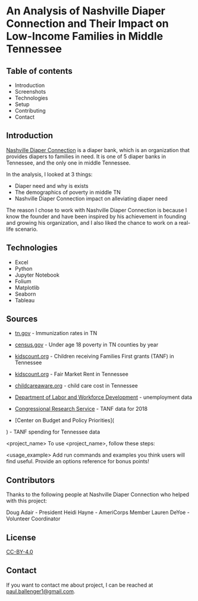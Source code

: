 # An Analysis of Nashville Diaper Connection and Their Impact on Low-Income Families in Middle Tennessee

## Table of contents
* Introduction
* Screenshots
* Technologies
* Setup
* Contributing
* Contact

## Introduction

[Nashville Diaper Connection](https://www.nashvillediaperconnection.org/) is a diaper bank, which is an organization that provides diapers to families in need. It is one of 5 diaper banks in Tennessee, and the only one in middle Tennessee.

In the analysis, I looked at 3 things:
* Diaper need and why is exists
* The demographics of poverty in middle TN
* Nashville Diaper Connection impact on alleviating diaper need

The reason I chose to work with Nashville Diaper Connection is because I know the founder and have been inspired by his achievement in founding and growing his organization, and I also liked the chance to work on a real-life scenario.

## Technologies

* Excel
* Python
* Jupyter Notebook
* Folium
* Matplotlib
* Seaborn
* Tableau

## Sources
* [tn.gov](https://www.tn.gov/content/dam/tn/health/documents/annual-reports/2018-Annual-Imm-24-Month-Old-Survey.pdf) - Immunization rates in TN
* [census.gov](https://www.census.gov/data-tools/demo/saipe/#/?map_geoSelector=u18_c&s_state=47&s_year=2019&s_county=47021,47037,47081,47117,47119,47125,47141,47149,47187,47189&s_measures=u18_snc) - Under age 18 poverty in TN counties by year
* [kidscount.org](https://datacenter.kidscount.org/data/tables/2983-children-receiving-families-first-grants-tanf#detailed/2/any/false/1729,37,871,870,573,869,36,868,867,133/any/13220,10111) - Children receiving Families First grants (TANF) in Tennessee
* [kidscount.org](https://datacenter.kidscount.org/data/tables/3027-fair-market-rent?loc=44&loct=5#detailed/5/6430,6438,6460,6476-6477,6482,6490,6494,6513-6514/false/1729,37,871,870,573,869,36,868,867,133/any/6258) - Fair Market Rent in Tennessee

* [childcareaware.org](https://www.childcareaware.org/wp-content/uploads/2016/12/State-Fact-Sheets_Tennessee.pdf) - child care cost in Tennessee

* [Department of Labor and Workforce Development](https://www.tn.gov/content/dam/tn/workforce/documents/economicanalysis/EconomicAnalysisSep20.pdf) - unemployment data

* [Congressional Research Service](https://fas.org/sgp/crs/misc/RL32760.pdf) - TANF data for 2018

* [Center on Budget and Policy Priorities](
    
) - TANF spending for Tennessee data

<project_name>
To use <project_name>, follow these steps:

<usage_example>
Add run commands and examples you think users will find useful. Provide an options reference for bonus points!

## Contributors
Thanks to the following people at Nashville Diaper Connection who helped with this project:

Doug Adair - President
Heidi Hayne -  AmeriCorps Member
Lauren DeYoe - Volunteer Coordinator

## License
[CC-BY-4.0](https://spdx.org/licenses/CC-BY-4.0.html)

## Contact
If you want to contact me about project, I can be reached at paul.ballenger1@gmail.com.